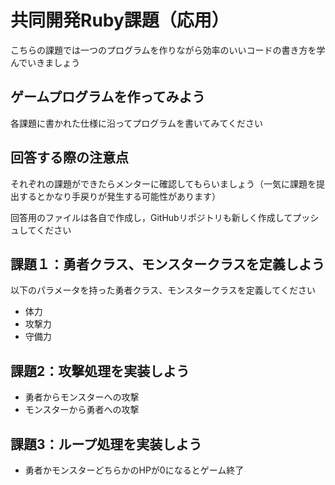 # 共同開発Ruby課題（応用）
こちらの課題では一つのプログラムを作りながら効率のいいコードの書き方を学んでいきましょう

## ゲームプログラムを作ってみよう
各課題に書かれた仕様に沿ってプログラムを書いてみてください

## 回答する際の注意点
それぞれの課題ができたらメンターに確認してもらいましょう（一気に課題を提出するとかなり手戻りが発生する可能性があります）

回答用のファイルは各自で作成し，GitHubリポジトリも新しく作成してプッシュしてください

## 課題１：勇者クラス、モンスタークラスを定義しよう
以下のパラメータを持った勇者クラス、モンスタークラスを定義してください

- 体力
- 攻撃力
- 守備力

## 課題2：攻撃処理を実装しよう

- 勇者からモンスターへの攻撃
- モンスターから勇者への攻撃

## 課題3：ループ処理を実装しよう

- 勇者かモンスターどちらかのHPが0になるとゲーム終了
